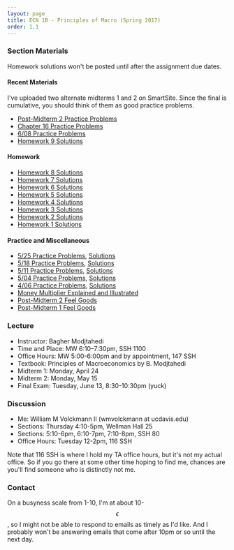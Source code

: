 ```yaml
---
layout: page
title: ECN 1B - Principles of Macro (Spring 2017)
order: 1.1
---
```



### Section Materials
Homework solutions won't be posted until after the assignment due dates.

#### Recent Materials
I've uploaded two alternate midterms 1 and 2 on SmartSite. Since the final is
cumulative, you should think of them as good practice problems.


* [Post-Midterm 2 Practice Problems](finalpractice.pdf)
* [Chapter 16 Practice Problems](chapter16practice.pdf)
* [6/08 Practice Problems](6-08-practice-ans.pdf)
* [Homework 9 Solutions](6-08-hw-ans.pdf)

#### Homework
* [Homework 8 Solutions](6-01-hw-ans.pdf)
* [Homework 7 Solutions](5-25-hw-ans.pdf)
* [Homework 6 Solutions](5-18-hw-ans.pdf)
* [Homework 5 Solutions](5-11-hw.pdf)
* [Homework 4 Solutions](5-04-hw-ans.pdf)
* [Homework 3 Solutions](4-20-ans.pdf)
* [Homework 2 Solutions](4-13-ans-labor.pdf)
* [Homework 1 Solutions](4-13-hw-ans.pdf)

#### Practice and Miscellaneous
* [5/25 Practice Problems](5-25-practice.pdf), [Solutions](5-25-practice-ans.pdf)
* [5/18 Practice Problems](5-18.pdf), [Solutions](5-18-ans.pdf)
* [5/11 Practice Problems](5-11-practice.pdf), [Solutions](5-11-practice-ans.pdf)
* [5/04 Practice Problems](5-04-practice.pdf), [ Solutions](5-04-practice-ans.pdf)
* [4/06 Practice Problems](4-06.pdf), [Solutions](4-06-ans.pdf)
* [Money Multiplier Explained and Illustrated](moneymultiplier.pdf)
* [Post-Midterm 2 Feel Goods](https://www.youtube.com/watch?v=6at5gBa4ZbI)
* [Post-Midterm 1 Feel Goods](https://www.youtube.com/watch?v=zZAwFcsSkFk)


### Lecture
* Instructor: Bagher Modjtahedi
* Time and Place: MW 6:10–7:30pm, SSH 1100
* Office Hours: MW 5:00-6:00pm and by appointment, 147 SSH
* Textbook: Principles of Macroeconomics by B. Modjtahedi
* Midterm 1: Monday, April 24
* Midterm 2: Monday, May 15
* Final Exam: Tuesday, June 13, 8:30-10:30pm (yuck)


### Discussion
* Me: William M Volckmann II (wmvolckmann at ucdavis.edu)
* Sections: Thursday 4:10-5pm, Wellman Hall 25
* Sections: 5:10-6pm, 6:10-7pm, 7:10-8pm, SSH 80
* Office Hours: Tuesday 12-2pm, 116 SSH

Note that 116 SSH is where I hold my TA office hours, but it's not my actual
office. So if you go there at some other time hoping to find me, chances are
you'll find someone who is distinctly not me.


### Contact
On a busyness scale from 1-10, I'm at about 10-$$\epsilon$$, so I might not be
 able to respond to emails as timely as I'd like. And I probably won't be
 answering emails that come after 10pm or so until the next day.
